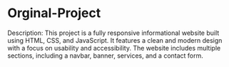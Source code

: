 # Orginal-Project
Description: This project is a fully responsive informational website built using HTML, CSS, and JavaScript. It features a clean and modern design with a focus on usability and accessibility. The website includes multiple sections, including a navbar, banner, services, and a contact form. 
